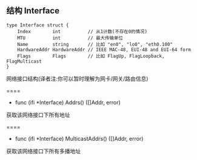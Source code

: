 ## 结构 Interface

	type Interface struct {
	    Index        int          // 从1计数(不存在0的情况)
	    MTU          int          // 最大传输单位
	    Name         string       // 比如 "en0", "lo0", "eth0.100"
	    HardwareAddr HardwareAddr // IEEE MAC-48, EUI-48 and EUI-64 form
	    Flags        Flags        // 比如 FlagUp, FlagLoopback, FlagMulticast
	}

网络接口结构(译者注:你可以暂时理解为网卡/网关/路由信息)

====
- func (ifi *Interface) Addrs() ([]Addr, error)

获取该网络接口下所有地址

====
- func (ifi *Interface) MulticastAddrs() ([]Addr, error)

获取该网络接口下所有多播地址

